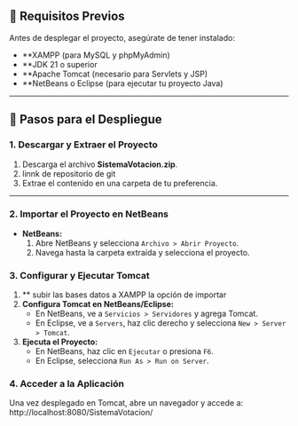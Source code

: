 
## 📌 Requisitos Previos
 
Antes de desplegar el proyecto, asegúrate de tener instalado:
 
- **XAMPP (para MySQL y phpMyAdmin)  
- **JDK 21 o superior
- **Apache Tomcat (necesario para Servlets y JSP)
- **NetBeans o Eclipse (para ejecutar tu proyecto Java)
 
---
 
## 🚀 Pasos para el Despliegue
 
### 1. Descargar y Extraer el Proyecto
1. Descarga el archivo **SistemaVotacion.zip**.
2. linnk de repositorio de git  
3. Extrae el contenido en una carpeta de tu preferencia.  
 
---
 
###  2. Importar el Proyecto en NetBeans
- **NetBeans:**  
  1. Abre NetBeans y selecciona `Archivo > Abrir Proyecto`.  
  2. Navega hasta la carpeta extraída y selecciona el proyecto.  
 
###  3. Configurar y Ejecutar Tomcat
1. ** subir las bases datos a XAMPP la opción de importar
2. **Configura Tomcat en NetBeans/Eclipse:**  
   - En NetBeans, ve a `Servicios > Servidores` y agrega Tomcat.  
   - En Eclipse, ve a `Servers`, haz clic derecho y selecciona `New > Server > Tomcat`.  
3. **Ejecuta el Proyecto:**  
   - En NetBeans, haz clic en `Ejecutar` o presiona `F6`.  
   - En Eclipse, selecciona `Run As > Run on Server`.

 
###  4. Acceder a la Aplicación  
Una vez desplegado en Tomcat, abre un navegador y accede a: http://localhost:8080/SistemaVotacion/
   
 
